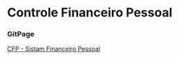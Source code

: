 # Controle Financeiro Pessoal


### GitPage

[CFP - Sistam Financeiro Pessoal](https://everaldo-martins.github.io/controle-financeiro-pessoal/)